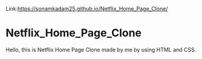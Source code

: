 Link:https://sonamkadam25.github.io/Netflix_Home_Page_Clone/

# Netflix_Home_Page_Clone
Hello, this is Netflix Home Page Clone made by me by using HTML and CSS.

